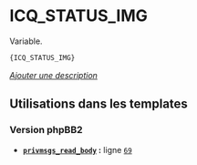 # ICQ_STATUS_IMG


Variable.

```html
{ICQ_STATUS_IMG}
```

[*Ajouter une description*](https://fa-tvars.appspot.com/var/ICQ_STATUS_IMG)

## Utilisations dans les templates

### Version phpBB2
* __[`privmsgs_read_body`](../tpl/var/subsilver/privmsgs_read_body.md#readme) :__ ligne [`69`](../tpl/src/subsilver/privmsgs_read_body.tpl#L69)